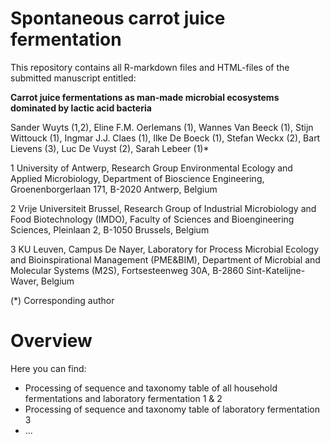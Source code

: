 # Spontaneous carrot juice fermentation

This repository contains all R-markdown files and HTML-files of the submitted manuscript entitled:

**Carrot juice fermentations as man-made microbial ecosystems dominated by lactic acid bacteria**

Sander Wuyts (1,2), Eline F.M. Oerlemans (1), Wannes Van Beeck (1), Stijn Wittouck (1), Ingmar J.J. Claes (1), Ilke De Boeck (1), Stefan Weckx (2), Bart Lievens (3), Luc De Vuyst (2), Sarah Lebeer (1)*

1 University of Antwerp, Research Group Environmental Ecology and Applied Microbiology, Department of Bioscience Engineering, Groenenborgerlaan 171, B-2020 Antwerp, Belgium

2  Vrije Universiteit Brussel, Research Group of Industrial Microbiology and Food Biotechnology (IMDO), Faculty of Sciences and Bioengineering Sciences, Pleinlaan 2, B-1050 Brussels, Belgium

3 KU Leuven, Campus De Nayer, Laboratory for Process Microbial Ecology and Bioinspirational Management (PME&BIM), Department of Microbial and Molecular Systems (M2S), Fortsesteenweg 30A, B-2860 Sint-Katelijne-Waver, Belgium

(*) Corresponding author

# Overview

Here you can find:

* Processing of sequence and taxonomy table of all household fermentations and laboratory fermentation 1 & 2
* Processing of sequence and taxonomy table of laboratory fermentation 3
* ...
